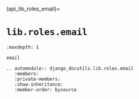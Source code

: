 (api_lib_roles_email)=

# `lib.roles.email`

```{toctree}
:maxdepth: 1

email
```

```{eval-rst}
.. automodule:: django_docutils.lib.roles.email
   :members:
   :private-members:
   :show-inheritance:
   :member-order: bysource
```
